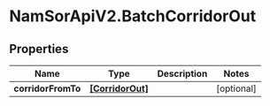 # NamSorApiV2.BatchCorridorOut

## Properties
Name | Type | Description | Notes
------------ | ------------- | ------------- | -------------
**corridorFromTo** | [**[CorridorOut]**](CorridorOut.md) |  | [optional] 


